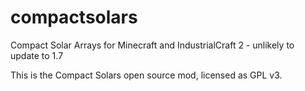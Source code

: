 compactsolars
=============

Compact Solar Arrays for Minecraft and IndustrialCraft 2 - unlikely to update to 1.7

This is the Compact Solars open source mod, licensed as GPL v3.
